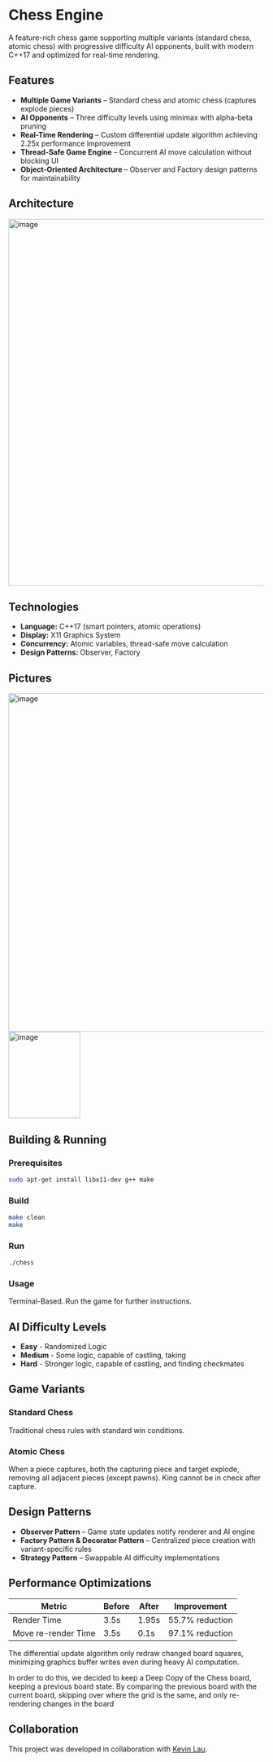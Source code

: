 # Chess Engine

A feature-rich chess game supporting multiple variants (standard chess, atomic chess) with progressive difficulty AI opponents, built with modern C++17 and optimized for real-time rendering.

## Features

- **Multiple Game Variants** – Standard chess and atomic chess (captures explode pieces)
- **AI Opponents** – Three difficulty levels using minimax with alpha-beta pruning
- **Real-Time Rendering** – Custom differential update algorithm achieving 2.25x performance improvement
- **Thread-Safe Game Engine** – Concurrent AI move calculation without blocking UI
- **Object-Oriented Architecture** – Observer and Factory design patterns for maintainability

## Architecture
<img width="1426" height="721" alt="image" src="https://github.com/user-attachments/assets/41fc1cf6-ab0c-4f60-ab0a-8dcb6167e7a2" />

## Technologies

- **Language:** C++17 (smart pointers, atomic operations)
- **Display:** X11 Graphics System
- **Concurrency:** Atomic variables, thread-safe move calculation
- **Design Patterns:** Observer, Factory

## Pictures

<img width="686" height="665" alt="image" src="https://github.com/user-attachments/assets/e144c3e7-667e-4ed8-8e8d-a2307753d2ae" />
<img width="141" height="170" alt="image" src="https://github.com/user-attachments/assets/76b6a7d1-16d1-49af-bc9d-57d93a5a854f" />



## Building & Running

### Prerequisites
```bash
sudo apt-get install libx11-dev g++ make
```

### Build
```bash
make clean
make
```

### Run
```bash
./chess
```

### Usage

Terminal-Based. Run the game for further instructions.

## AI Difficulty Levels

- **Easy** - Randomized Logic
- **Medium** - Some logic, capable of castling, taking
- **Hard** - Stronger logic, capable of castling, and finding checkmates

## Game Variants

### Standard Chess
Traditional chess rules with standard win conditions.

### Atomic Chess
When a piece captures, both the capturing piece and target explode, removing all adjacent pieces (except pawns). King cannot be in check after capture.

## Design Patterns

- **Observer Pattern** – Game state updates notify renderer and AI engine
- **Factory Pattern \& Decorator Pattern** – Centralized piece creation with variant-specific rules
- **Strategy Pattern** – Swappable AI difficulty implementations

## Performance Optimizations

| Metric | Before | After | Improvement |
|--------|--------|-------|-------------|
| Render Time | 3.5s | 1.95s | 55.7% reduction |
| Move re-render Time | 3.5s| 0.1s | 97.1% reduction |  

The differential update algorithm only redraw changed board squares, minimizing graphics buffer writes even during heavy AI computation.

In order to do this, we decided to keep a Deep Copy of the Chess board, keeping a previous board state. By comparing the previous board with the current board, skipping over where the grid is the same, and only re-rendering changes in the board

## Collaboration

This project was developed in collaboration with [Kevin Lau](https://github.com/kevin-klau).
